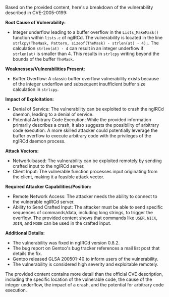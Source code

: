Based on the provided content, here's a breakdown of the vulnerability described in CVE-2005-0199:

**Root Cause of Vulnerability:**
- Integer underflow leading to a buffer overflow in the `Lists_MakeMask()` function within `lists.c` of ngIRCd. The vulnerability is located in the line `strlcpy(TheMask, Pattern, sizeof(TheMask) - strlen(at) - 4);`. The calculation `strlen(at) - 4` can result in an integer underflow if `strlen(at)` is smaller than 4. This results in `strlcpy` writing beyond the bounds of the buffer `TheMask`.

**Weaknesses/Vulnerabilities Present:**
- Buffer Overflow: A classic buffer overflow vulnerability exists because of the integer underflow and subsequent insufficient buffer size calculation in `strlcpy`.

**Impact of Exploitation:**
- Denial of Service: The vulnerability can be exploited to crash the ngIRCd daemon, leading to a denial of service.
- Potential Arbitrary Code Execution: While the provided information primarily describes a crash, it also suggests the possibility of arbitrary code execution. A more skilled attacker could potentially leverage the buffer overflow to execute arbitrary code with the privileges of the ngIRCd daemon process.

**Attack Vectors:**
- Network-based: The vulnerability can be exploited remotely by sending crafted input to the ngIRCd server.
- Client Input: The vulnerable function processes input originating from the client, making it a feasible attack vector.

**Required Attacker Capabilities/Position:**
- Remote Network Access: The attacker needs the ability to connect to the vulnerable ngIRCd server.
- Ability to Send Crafted Input: The attacker must be able to send specific sequences of commands/data, including long strings, to trigger the overflow. The provided content shows that commands like `USER`, `NICK`, `JOIN`, and `MODE` can be used in the crafted input.

**Additional Details:**
- The vulnerability was fixed in ngIRCd version 0.8.2.
- The bug report on Gentoo's bug tracker references a mail list post that details the fix.
- Gentoo released GLSA 200501-40 to inform users of the vulnerability.
- The vulnerability is considered high severity and exploitable remotely.

The provided content contains more detail than the official CVE description, including the specific location of the vulnerable code, the cause of the integer underflow, the impact of a crash, and the potential for arbitrary code execution.